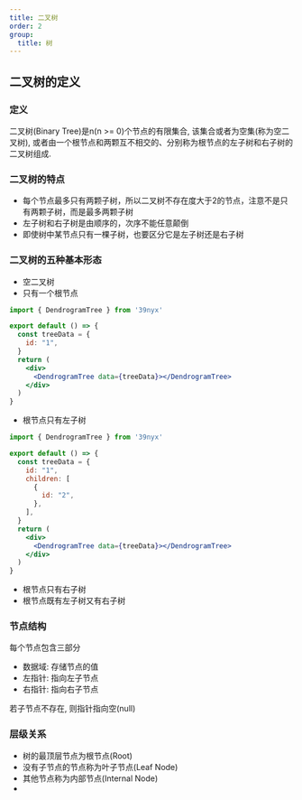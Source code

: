 ```yaml
---
title: 二叉树
order: 2
group:
  title: 树
---
```


## 二叉树的定义

### 定义

二叉树(Binary Tree)是n(n >= 0)个节点的有限集合, 该集合或者为空集(称为空二叉树), 或者由一个根节点和两颗互不相交的、分别称为根节点的左子树和右子树的二叉树组成.


### 二叉树的特点

- 每个节点最多只有两颗子树，所以二叉树不存在度大于2的节点，注意不是只有两颗子树，而是最多两颗子树
- 左子树和右子树是由顺序的，次序不能任意颠倒
- 即使树中某节点只有一棵子树，也要区分它是左子树还是右子树

### 二叉树的五种基本形态

- 空二叉树
- 只有一个根节点

```jsx
import { DendrogramTree } from '39nyx'

export default () => {
  const treeData = {
    id: "1",
  }
  return (
    <div>
      <DendrogramTree data={treeData}></DendrogramTree>
    </div>
  )
}
```

- 根节点只有左子树

```jsx
import { DendrogramTree } from '39nyx'

export default () => {
  const treeData = {
    id: "1",
    children: [
      {
        id: "2",
      },
    ],
  }
  return (
    <div>
      <DendrogramTree data={treeData}></DendrogramTree>
    </div>
  )
}
```

- 根节点只有右子树
- 根节点既有左子树又有右子树



### 节点结构

每个节点包含三部分

- 数据域: 存储节点的值
- 左指针: 指向左子节点
- 右指针: 指向右子节点

若子节点不存在, 则指针指向空(null)

### 层级关系

- 树的最顶层节点为根节点(Root)
- 没有子节点的节点称为叶子节点(Leaf Node)
- 其他节点称为内部节点(Internal Node)
- 
